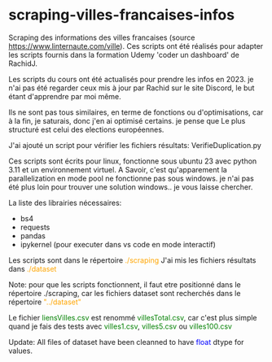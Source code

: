 # scraping-villes-francaises-infos
Scraping des informations des villes francaises (source https://www.linternaute.com/ville).
Ces scripts ont été réalisés pour adapter les scripts fournis dans la formation Udemy  'coder un dashboard' de RachidJ.

Les scripts du cours ont été actualisés pour prendre les infos en 2023.
je n'ai pas été regarder ceux mis à jour par Rachid sur le site Discord, le but étant d'apprendre par moi même.

Ils ne sont pas tous similaires, en terme de fonctions ou d'optimisations, car à la fin, je saturais, donc j'en ai optimisé certains.
je pense que Le plus structuré est celui des elections européennes.

J'ai ajouté un script pour vérifier les fichiers résultats: VerifieDuplication.py

Ces scripts sont écrits pour linux, fonctionne sous ubuntu 23 avec python 3.11 et un environnement virtuel.
A Savoir, c'est qu'apparement la parallelization en mode pool ne fonctionne pas sous windows. je n'ai pas été plus loin pour trouver une solution windows..
je vous laisse chercher.

La liste des librairies nécessaires:
- bs4
- requests
- pandas
- ipykernel (pour executer dans vs code en mode interactif)

Les scripts sont dans le répertoire <span style="color:orange">./scraping</span>
J'ai mis les fichiers résultats dans <span style="color:orange">./dataset</span>

Note: pour que les scripts fonctionnent, il faut etre positionné dans le répertoire ./scraping, car les fichiers dataset sont recherchés dans le répertoire <span style="color:orange">"../dataset"</span>

Le fichier  <span style="color:green">liensVilles.csv</span> est renommé <span style="color:green">villesTotal.csv</span>, car c'est plus simple quand je fais des tests avec <span style="color:green">villes1.csv</span>, <span style="color:green">villes5.csv</span> ou <span style="color:green">villes100.csv</span>

Update: All files of dataset have been cleanned to have <span style="color:blue">float</span> dtype for values.